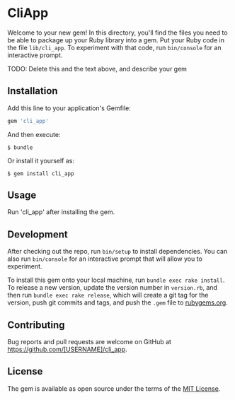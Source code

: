 # CliApp

Welcome to your new gem! In this directory, you'll find the files you need to be able to package up your Ruby library into a gem. Put your Ruby code in the file `lib/cli_app`. To experiment with that code, run `bin/console` for an interactive prompt.

TODO: Delete this and the text above, and describe your gem

## Installation

Add this line to your application's Gemfile:

```ruby
gem 'cli_app'
```

And then execute:

    $ bundle

Or install it yourself as:

    $ gem install cli_app

## Usage

Run 'cli_app' after installing the gem.

## Development

After checking out the repo, run `bin/setup` to install dependencies. You can also run `bin/console` for an interactive prompt that will allow you to experiment.

To install this gem onto your local machine, run `bundle exec rake install`. To release a new version, update the version number in `version.rb`, and then run `bundle exec rake release`, which will create a git tag for the version, push git commits and tags, and push the `.gem` file to [rubygems.org](https://rubygems.org).

## Contributing

Bug reports and pull requests are welcome on GitHub at https://github.com/[USERNAME]/cli_app.

## License

The gem is available as open source under the terms of the [MIT License](https://opensource.org/licenses/MIT).
